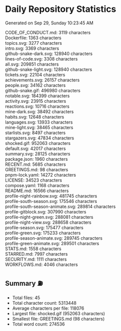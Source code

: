# Daily Repository Statistics
Generated on Sep 29, Sunday 10:23:45 AM  

CODE_OF_CONDUCT.md: 3119 characters  
Dockerfile: 1363 characters  
topics.svg: 3277 characters  
intro.svg: 3369 characters  
github-snake-dark.svg: 128940 characters  
lines-of-code.svg: 3308 characters  
all.svg: 209851 characters  
github-snake-light.svg: 128940 characters  
tickets.svg: 22104 characters  
achievements.svg: 26157 characters  
people.svg: 34162 characters  
github-snake.gif: 496980 characters  
notable.svg: 184399 characters  
activity.svg: 23915 characters  
reactions.svg: 10716 characters  
mine-dark.svg: 38492 characters  
habits.svg: 12648 characters  
languages.svg: 13933 characters  
mine-light.svg: 38465 characters  
starlists.svg: 8497 characters  
stargazers.svg: 47834 characters  
shocked.gif: 952063 characters  
default.svg: 42017 characters  
summary.svg: 28125 characters  
package.json: 1960 characters  
RECENT.md: 5685 characters  
GREETINGS.md: 98 characters  
pnpm-lock.yaml: 14272 characters  
LICENSE: 34523 characters  
compose.yaml: 1168 characters  
README.md: 16566 characters  
profile-night-rainbow.svg: 481745 characters  
profile-south-season.svg: 175546 characters  
profile-south-season-animate.svg: 289814 characters  
profile-gitblock.svg: 307990 characters  
profile-night-green.svg: 288081 characters  
profile-night-view.svg: 288658 characters  
profile-season.svg: 175477 characters  
profile-green.svg: 175233 characters  
profile-season-animate.svg: 289745 characters  
profile-green-animate.svg: 289501 characters  
STATS.md: 1558 characters  
STARRED.md: 7997 characters  
SECURITY.md: 1111 characters  
WORKFLOWS.md: 4046 characters  

## Summary ⛽  
- Total files: 45  
- Total character count: 5313448  
- Average characters per file: 118076  
- Largest file: shocked.gif (952063 characters)  
- Smallest file: GREETINGS.md (98 characters)  
- Total word count: 274536  
